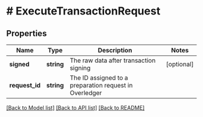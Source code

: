 # # ExecuteTransactionRequest

## Properties

Name | Type | Description | Notes
------------ | ------------- | ------------- | -------------
**signed** | **string** | The raw data after transaction signing | [optional]
**request_id** | **string** | The ID assigned to a preparation request in Overledger |

[[Back to Model list]](../../README.md#models) [[Back to API list]](../../README.md#endpoints) [[Back to README]](../../README.md)
